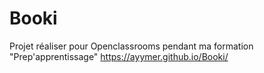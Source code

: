 # Booki
Projet réaliser pour Openclassrooms pendant ma formation "Prep'apprentissage"
https://ayymer.github.io/Booki/
